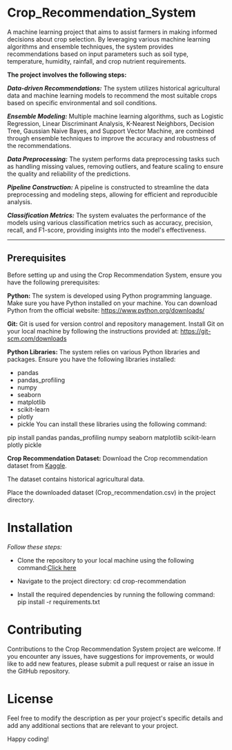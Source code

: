 # Crop_Recommendation_System
 A machine learning project that aims to assist farmers in making informed decisions about crop selection. By leveraging various machine learning algorithms and ensemble techniques, the system provides recommendations based on input parameters such as soil type, temperature, humidity, rainfall, and crop nutrient requirements.
 
**The project involves the following steps:**


***Data-driven Recommendations:*** The system utilizes historical agricultural data and machine learning models to recommend the most suitable crops based on specific environmental and soil conditions.

***Ensemble Modeling:*** Multiple machine learning algorithms, such as Logistic Regression, Linear Discriminant Analysis, K-Nearest Neighbors, Decision Tree, Gaussian Naive Bayes, and Support Vector Machine, are combined through ensemble techniques to improve the accuracy and robustness of the recommendations.

***Data Preprocessing:*** The system performs data preprocessing tasks such as handling missing values, removing outliers, and feature scaling to ensure the quality and reliability of the predictions.

***Pipeline Construction:*** A pipeline is constructed to streamline the data preprocessing and modeling steps, allowing for efficient and reproducible analysis.

***Classification Metrics:*** The system evaluates the performance of the models using various classification metrics such as accuracy, precision, recall, and F1-score, providing insights into the model's effectiveness.

********************************************************************************************************************************************************************

## Prerequisites

Before setting up and using the Crop Recommendation System, ensure you have the following prerequisites:

**Python:** The system is developed using Python programming language. Make sure you have Python installed on your machine. You can download Python from the official website: https://www.python.org/downloads/

**Git:** Git is used for version control and repository management. Install Git on your local machine by following the instructions provided at: https://git-scm.com/downloads

**Python Libraries:** The system relies on various Python libraries and packages. Ensure you have the following libraries installed:

- pandas
- pandas_profiling
- numpy
- seaborn
- matplotlib
- scikit-learn
- plotly
- pickle
You can install these libraries using the following command:

pip install pandas pandas_profiling numpy seaborn matplotlib scikit-learn plotly pickle

**Crop Recommendation Dataset:** Download the Crop recommendation dataset from [Kaggle](https://www.kaggle.com/datasets/atharvaingle/crop-recommendation-dataset). 

The dataset contains historical agricultural data. 

Place the downloaded dataset (Crop_recommendation.csv) in the project directory.

# Installation
 *Follow these steps:*
 
- Clone the repository to your local machine using the following command:[Click here](https://github.com/ramya-bashkaran/Crop_Recommendation_System)

- Navigate to the project directory: cd crop-recommendation

- Install the required dependencies by running the following command: pip install -r requirements.txt

# Contributing
Contributions to the Crop Recommendation System project are welcome. If you encounter any issues, have suggestions for improvements, or would like to add new features, please submit a pull request or raise an issue in the GitHub repository.

# License
Feel free to modify the description as per your project's specific details and add any additional sections that are relevant to your project.

Happy coding!
